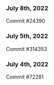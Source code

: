 ### July 8th, 2022

Commit #24390

### July 5th, 2022

Commit #314353


### July 4th, 2022

Commit #72281
